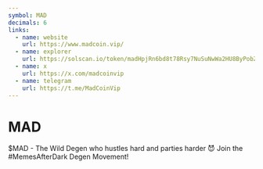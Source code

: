 ```yaml
---
symbol: MAD
decimals: 6
links:
  - name: website
    url: https://www.madcoin.vip/
  - name: explorer
    url: https://solscan.io/token/madHpjRn6bd8t78Rsy7NuSuNwWa2HU8ByPobZprHbHv
  - name: x
    url: https://x.com/madcoinvip
  - name: telegram
    url: https://t.me/MadCoinVip
---
```


# MAD

$MAD - The Wild Degen who hustles hard and parties harder 😈 Join the #MemesAfterDark Degen Movement!

